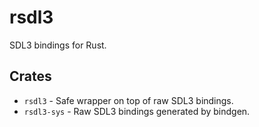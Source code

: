 # rsdl3

SDL3 bindings for Rust.

## Crates

- `rsdl3` - Safe wrapper on top of raw SDL3 bindings.
- `rsdl3-sys` - Raw SDL3 bindings generated by bindgen.
